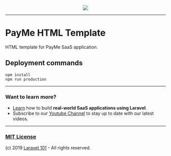 <p align="center"><a href="https://laravel101.com" target="_blank"><img src="https://user-images.githubusercontent.com/10295466/56030519-b302f780-5d25-11e9-8344-a9690cf54d63.png"></a></p>

---

# PayMe HTML Template
HTML template for PayMe SaaS application.


## Deployment commands

```
npm install 
npm run production
```


---
### Want to learn more?
- [Learn](https://laravel101.com/book) how to build **real-world SaaS applications using Laravel**.
- Subscribe to our [Youtube Channel](https://www.youtube.com/channel/UCxcoXXEjRERiLX1ixP-3Vew) to stay up to date with our latest videos.

---
### [MIT License](https://opensource.org/licenses/MIT)
(c) 2019 [Laravel 101](https://laravel101.com) - All rights reserved.